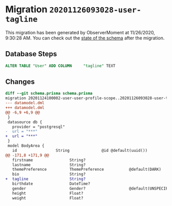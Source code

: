 # Migration `20201126093028-user-tagline`

This migration has been generated by ObserverMoment at 11/26/2020, 9:30:28 AM.
You can check out the [state of the schema](./schema.prisma) after the migration.

## Database Steps

```sql
ALTER TABLE "User" ADD COLUMN     "tagline" TEXT
```

## Changes

```diff
diff --git schema.prisma schema.prisma
migration 20201124100002-user-user-profile-scope..20201126093028-user-tagline
--- datamodel.dml
+++ datamodel.dml
@@ -6,9 +6,9 @@
 }
 datasource db {
   provider = "postgresql"
-  url = "***"
+  url = "***"
 }
 model BodyArea {
   id                 String              @id @default(uuid())
@@ -171,8 +171,9 @@
   firstname                String?
   lastname                 String?
   themePreference          ThemePreference           @default(DARK)
   bio                      String?
+  tagline                  String?
   birthdate                DateTime?
   gender                   Gender?                   @default(UNSPECIFIED)
   height                   Float?
   weight                   Float?
```


